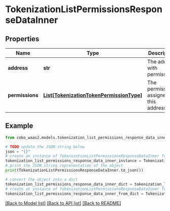 # TokenizationListPermissionsResponseDataInner


## Properties

Name | Type | Description | Notes
------------ | ------------- | ------------- | -------------
**address** | **str** | The address with permissions. | 
**permissions** | [**List[TokenizationTokenPermissionType]**](TokenizationTokenPermissionType.md) | The permissions assigned to this address. | 

## Example

```python
from cobo_waas2.models.tokenization_list_permissions_response_data_inner import TokenizationListPermissionsResponseDataInner

# TODO update the JSON string below
json = "{}"
# create an instance of TokenizationListPermissionsResponseDataInner from a JSON string
tokenization_list_permissions_response_data_inner_instance = TokenizationListPermissionsResponseDataInner.from_json(json)
# print the JSON string representation of the object
print(TokenizationListPermissionsResponseDataInner.to_json())

# convert the object into a dict
tokenization_list_permissions_response_data_inner_dict = tokenization_list_permissions_response_data_inner_instance.to_dict()
# create an instance of TokenizationListPermissionsResponseDataInner from a dict
tokenization_list_permissions_response_data_inner_from_dict = TokenizationListPermissionsResponseDataInner.from_dict(tokenization_list_permissions_response_data_inner_dict)
```
[[Back to Model list]](../README.md#documentation-for-models) [[Back to API list]](../README.md#documentation-for-api-endpoints) [[Back to README]](../README.md)


